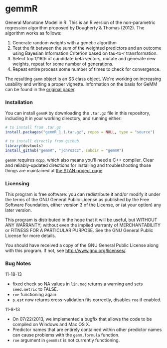 gemmR
=====

General Monotone Model in R. This is an R version of the non-parametric regression algorithm proposed by Dougherty & Thomas (2012). The algorithm works as follows:

1. Generate random weights with a genetic algorithm
2. Test the fit between the sum of the weighted predictors and an outcome using Bayesian Information Criterion based on tau-to-r transformation.
3. Select top 1/16th of candidate beta vectors, mutate and generate new weights, repeat for some number of generations.
4. Repeat entire process some number of times to check for convergence.

The resulting `gemm` object is an S3 class object. We're working on increasing usability and writing a proper vignette. Information on the basis for GeMM can be found in the [original paper](http://www.bsos.umd.edu/psyc/dougherty/pdf%20articles/DoughertyThomas2012Rev.pdf).

### Installation

You can install `gemmR` by downloading the `.tar.gz` file in this repository, including it in your working directory, and running either:


```r
# to install from .tar.gz
install.packages("gemmR_1.1.tar.gz", repos = NULL, type = "source")

# to install directly from github
library(devtools)
install_github("gemmR", "jchrszcz", subdir = "gemmR")
```


`gemmR` requires `Rcpp`, which also means you'll need a C++ compiler. Clear and reliably-updated directions for installing and troubleshooting those things are maintained at [the STAN project page](https://github.com/stan-dev/rstan/wiki/RStan-Getting-Started#prerequisites).

### Licensing

This program is free software: you can redistribute it and/or modify it under the terms of the GNU General Public License as published by the Free Software Foundation, either version 3 of the License, or (at your option) any later version.

This program is distributed in the hope that it will be useful, but WITHOUT ANY WARRANTY; without even the implied warranty of MERCHANTABILITY or FITNESS FOR A PARTICULAR PURPOSE.  See the GNU General Public License for more details.

You should have received a copy of the GNU General Public License along with this program.  If not, see <http://www.gnu.org/licenses/>.

### Bug Notes

11-18-13

* fixed check so NA values in `lin.mod` returns a warning and sets `seed.metric` to FALSE.
* `roe` functioning again
* `p.est` now returns cross-validation fits correctly, disables `roe` if enabled.

11-8-13

*  On 07/22/2013, we implemented a bugfix that allows the code to be compiled on Windows and Mac OS X.
*  Predictor names that are entirely contained within other predictor names can cause problems with the `gemm.formula` function.
* `roe` argument in `gemmEst` is not currently functioning.
